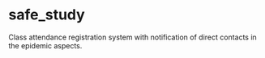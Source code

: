 # safe_study

Class attendance registration system with notification of direct contacts in the epidemic aspects.

